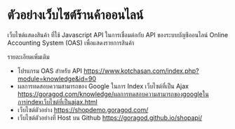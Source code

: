 # ตัวอย่างเว็บไซต์ร้านค้าออนไลน์
เว็บไซต์แสดงสินค้า ที่ใช้ Javascript API ในการเชื่อมต่อกับ API ของระบบบัญชีออนไลน์ Online Accounting System (OAS)
เพื่อแสดงรายการสินค้า

รายละเอียดเพิ่มเติม

* โปรแกรม OAS สำหรับ API https://www.kotchasan.com/index.php?module=knowledge&id=90
* ผลการทดสอบความสามารถของ Google ในการ Index เว็บไซต์ที่เป็น Ajax https://goragod.com/knowledge/ผลการทดสอบความสามารถของgoogleในการindexเว็บไซต์ที่เป็นajax.html
* เว็บไซต์ตัวอย่าง https://shopdemo.goragod.com/
* เว็บไซต์ตัวอย่างที่ Host บน Github https://goragod.github.io/shopapi/